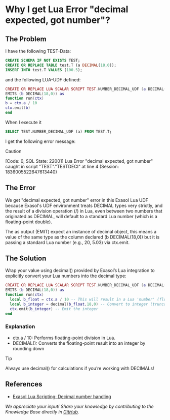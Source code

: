 # Why I get Lua Error "decimal expected, got number"?

## The Problem

I have the following TEST-Data:

```sql
CREATE SCHEMA IF NOT EXISTS TEST;
CREATE OR REPLACE TABLE test.T (a DECIMAL(18,0));
INSERT INTO test.T VALUES (100.5);
```

 and the following LUA-UDF defined:
 
 ```lua
CREATE OR REPLACE LUA SCALAR SCRIPT TEST.NUMBER_DECIMAL_UDF (a DECIMAL(18,0))
EMITS (b DECIMAL(18,0)) as
function run(ctx)
 b = ctx.a / 10
 ctx.emit(b)
end
```

When I execute it 

```sql
SELECT TEST.NUMBER_DECIMAL_UDF (a) FROM TEST.T;
```

I get the following error message:

> [!CAUTION]
> [Code: 0, SQL State: 22001] Lua Error "decimal expected, got number" caught in script "TEST"."TESTDECI" at line 4 (Session: 1836005522647613440)

## The Error

We get "decimal expected, got number" error in this Exasol Lua UDF because Exasol's UDF environment treats DECIMAL types very strictly, and the result of a division operation (/) in Lua, even between two numbers that originated as DECIMAL, will default to a standard Lua number (which is a floating-point double).

The as output (EMIT) expect an instance of decimal object, this means a value of the same type as the column declared (b DECIMAL(18,0)) but it is passing a standard Lua number (e.g., 20, 5.03) via ctx.emit.

## The Solution

Wrap your value using decimal() provided by Exasol’s Lua integration to explicitly convert your Lua numbers into the decimal type:

```lua
CREATE OR REPLACE LUA SCALAR SCRIPT TEST.NUMBER_DECIMAL_UDF (a DECIMAL(18,0))
EMITS (b DECIMAL(18,0)) as
function run(ctx)
  local b_float = ctx.a / 10 -- This will result in a Lua 'number' (float)
  local b_integer = decimal(b_float,18,0) -- Convert to integer (truncates decimal part)
  ctx.emit(b_integer) -- Emit the integer
end
```

### Explanation

* ctx.a / 10: Performs floating-point division in Lua.
* DECIMAL(): Converts the floating-point result into an integer by rounding down

> [!TIP]
> Always use decimal() for calculations if you’re working with DECIMALs!

## References

* [Exasol Lua Scripting: Decimal number handling](https://docs.exasol.com/db/latest/sql_reference/script_languages/lua/lua_decimal_numbers.htm)

*We appreciate your input! Share your knowledge by contributing to the Knowledge Base directly in [GitHub](https://github.com/exasol/public-knowledgebase).*
